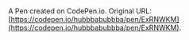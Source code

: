 # 

A Pen created on CodePen.io. Original URL: [https://codepen.io/hubbbabubbba/pen/ExRNWKM](https://codepen.io/hubbbabubbba/pen/ExRNWKM).


